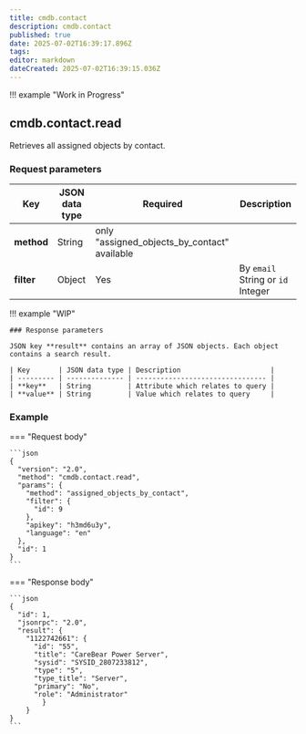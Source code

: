 ```yaml
---
title: cmdb.contact
description: cmdb.contact
published: true
date: 2025-07-02T16:39:17.896Z
tags: 
editor: markdown
dateCreated: 2025-07-02T16:39:15.036Z
---
```


!!! example "Work in Progress"

## cmdb.contact.read

Retrieves all assigned objects by contact.

### Request parameters

| Key        | JSON data type | Required                                     | Description                       |
| ---------- | -------------- | -------------------------------------------- | --------------------------------- |
| **method** | String         | only "assigned_objects_by_contact" available |                                   |
| **filter** | Object         | Yes                                          | By `email` String or `id` Integer |

!!! example "WIP"

    ### Response parameters

    JSON key **result** contains an array of JSON objects. Each object contains a search result.

    | Key       | JSON data type | Description                      |
    | --------- | -------------- | -------------------------------- |
    | **key**   | String         | Attribute which relates to query |
    | **value** | String         | Value which relates to query     |

### Example

=== "Request body"

    ```json
    {
      "version": "2.0",
      "method": "cmdb.contact.read",
      "params": {
        "method": "assigned_objects_by_contact",
        "filter": {
          "id": 9
        },
        "apikey": "h3md6u3y",
        "language": "en"
      },
      "id": 1
    }
    ```

=== "Response body"

    ```json
    {
      "id": 1,
      "jsonrpc": "2.0",
      "result": {
        "1122742661": {
          "id": "55",
          "title": "CareBear Power Server",
          "sysid": "SYSID_2807233812",
          "type": "5",
          "type_title": "Server",
          "primary": "No",
          "role": "Administrator"
            }
        }
    }
    ```
